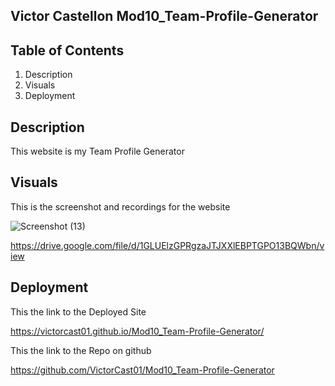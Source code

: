 ## Victor Castellon Mod10_Team-Profile-Generator


## Table of Contents

1. Description
2. Visuals
3. Deployment


## Description

This website is my Team Profile Generator


## Visuals

This is the screenshot and recordings for the website

![Screenshot (13)](https://user-images.githubusercontent.com/107225060/180576235-9e604f98-3afc-422c-8fed-f047f65dac75.png)

https://drive.google.com/file/d/1GLUElzGPRgzaJTJXXlEBPTGPO13BQWbn/view


## Deployment

This the link to the Deployed Site

 https://victorcast01.github.io/Mod10_Team-Profile-Generator/

This the link to the Repo on github

https://github.com/VictorCast01/Mod10_Team-Profile-Generator

